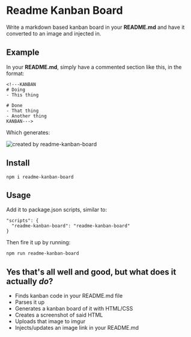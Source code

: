 # Readme Kanban Board

Write a markdown based kanban board in your **README.md** and have it converted to an image and injected in.

## Example

In your **README.md**, simply have a commented section like this, in the format:

    <!---KANBAN
    # Doing
    - This thing

    # Done
    - That thing
    - Another thing
    KANBAN--->

Which generates:

![created by readme-kanban-board](http://i.imgur.com/Uy9NZrC.jpg)
<!---KANBAN
# Doing
- This thing

# Done
- That thing
- Another thing
KANBAN--->

## Install

    npm i readme-kanban-board

## Usage

Add it to package.json scripts, similar to:

    "scripts": {
      "readme-kanban-board": "readme-kanban-board"
    }

Then fire it up by running:

    npm run readme-kanban-board

## Yes that's all well and good, but what does it actually _do_?

- Finds kanban code in your README.md file
- Parses it up
- Generates a kanban board of it with HTML/CSS
- Creates a screenshot of said HTML
- Uploads that image to imgur
- Injects/updates an image link in your README.md
